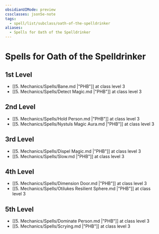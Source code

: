 ```yaml
---
obsidianUIMode: preview
cssclasses: json5e-note
tags:
  - spell/list/subclass/oath-of-the-spelldrinker
aliases:
  - Spells for Oath of the Spelldrinker
---
```

# Spells for Oath of the Spelldrinker

## 1st Level

- [[5. Mechanics/Spells/Bane.md \|"PHB"]] at class level 3
- [[5. Mechanics/Spells/Detect Magic.md \|"PHB"]] at class level 3

## 2nd Level

- [[5. Mechanics/Spells/Hold Person.md \|"PHB"]] at class level 3
- [[5. Mechanics/Spells/Nystuls Magic Aura.md \|"PHB"]] at class level 3

## 3rd Level

- [[5. Mechanics/Spells/Dispel Magic.md \|"PHB"]] at class level 3
- [[5. Mechanics/Spells/Slow.md \|"PHB"]] at class level 3

## 4th Level

- [[5. Mechanics/Spells/Dimension Door.md \|"PHB"]] at class level 3
- [[5. Mechanics/Spells/Otilukes Resilient Sphere.md \|"PHB"]] at class level 3

## 5th Level

- [[5. Mechanics/Spells/Dominate Person.md \|"PHB"]] at class level 3
- [[5. Mechanics/Spells/Scrying.md \|"PHB"]] at class level 3
